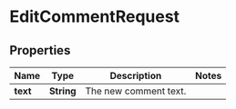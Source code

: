 

# EditCommentRequest


## Properties

| Name | Type | Description | Notes |
|------------ | ------------- | ------------- | -------------|
|**text** | **String** | The new comment text. |  |



